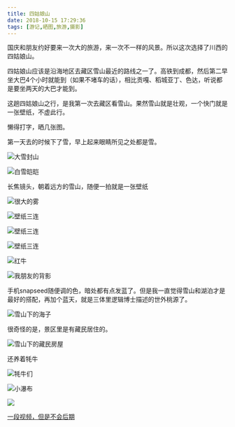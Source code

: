 ```yaml
---
title: 四姑娘山
date: 2018-10-15 17:29:36
tags: [游记,晒图,旅游,摄影]
---
```


国庆和朋友约好要来一次大的旅游，来一次不一样的风景。所以这次选择了川西的四姑娘山。

四姑娘山应该是沿海地区去藏区雪山最近的路线之一了。高铁到成都，然后第二早坐大巴4个小时就能到（如果不堵车的话），相比贡嘎、稻城亚丁、色达，听说都是要坐两天的大巴才能到。

这趟四姑娘山之行，是我第一次去藏区看雪山。果然雪山就是壮观，一个快门就是一张壁纸，不虚此行。

懒得打字，晒几张图。

第一天去的时候下了雪，早上起来眼睛所见之处都是雪。

![大雪封山](http://ooxy8egxa.bkt.clouddn.com/小书匠/1540692470865.jpg)

![白雪皑皑](http://ooxy8egxa.bkt.clouddn.com/小书匠/1540692471429.jpg)

长焦镜头，朝着远方的雪山，随便一拍就是一张壁纸

![很大的雾](http://ooxy8egxa.bkt.clouddn.com/小书匠/1540692470532.jpg)

![壁纸三连](http://ooxy8egxa.bkt.clouddn.com/小书匠/1540692469950.jpg)

![壁纸三连](http://ooxy8egxa.bkt.clouddn.com/小书匠/1540692470115.jpg)

![壁纸三连](http://ooxy8egxa.bkt.clouddn.com/小书匠/1540692470525.jpg)

![红牛](http://ooxy8egxa.bkt.clouddn.com/小书匠/1540692470109.jpg)

![我朋友的背影](http://ooxy8egxa.bkt.clouddn.com/小书匠/1540692470527.jpg)

手机snapseed随便调的色，暗处都有点发蓝了。但是我一直觉得雪山和湖泊才是最好的搭配，再加个蓝天，就是三体里逻辑博士描述的世外桃源了。

![雪山下的海子](http://ooxy8egxa.bkt.clouddn.com/小书匠/1540692470119.jpg)

很奇怪的是，景区里是有藏民居住的。

![雪山下的藏民房屋](http://ooxy8egxa.bkt.clouddn.com/小书匠/1540692470869.jpg)

还养着牦牛

![牦牛们](http://ooxy8egxa.bkt.clouddn.com/小书匠/1540693848952.jpg)

![小瀑布](http://ooxy8egxa.bkt.clouddn.com/小书匠/1540692471423.jpg)

![](http://ooxy8egxa.bkt.clouddn.com/小书匠/1540692470524.jpg)

[一段视频，但是不会后期](http://ooxy8egxa.bkt.clouddn.com/20181003_104952_002_Trim.mp4)